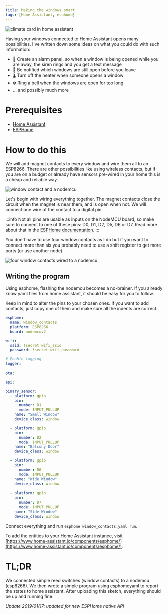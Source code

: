 ```yaml
---
title: Making the windows smart
tags: [Home Assistant, esphome]
---
```


![climate card in home assistant](/img/2018/12/climate_card.png)

Having your windows connected to Home Assistant opens many possibilities. I've written down some ideas on what you could do with such information:

- 🚨 Create an alarm panel, so when a window is being opened while you are away, the siren rings and you get a text message
- 📱 Be notified which windows are still open before you leave
- 🌡️ Turn off the heater when someone opens a window
- ❄️ Ring a bell when the windows are open for too long
- ... and possibly much more

<!--truncate-->

# Prerequisites

- [Home Assistant](https://www.home-assistant.io/)
- [ESPHome](https://esphome.io)

# How to do this

We will add magnet contacts to every window and wire them all to an ESP8266. There are other possibilities like using wireless contacts, but if you are on a budget or already have sensors pre-wired in your home this is a cheap and reliable way.

![window contact and a nodemcu](/img/2018/12/window_parts-1.jpg)

Let's begin with wiring everything together. The magnet contacts close the circuit when the magnet is near them, and is open when not. We will connect one wire of the contact to a digital pin.

:::info
Not all pins are usable as inputs on the NodeMCU board, so make sure to connect to one of these pins: D0, D1, D2, D5, D6 or D7.
Read more about that in the [ESPHome documentation](https://esphome.io/devices/nodemcu_esp8266.html). 
:::

You don't have to use four window contacts as I do but if you want to connect more than six you probably need to use a shift register to get more ports (or use another node).

![four window contacts wired to a nodemcu](/img/2018/12/connected_windows_breadboard-1.png)

## Writing the program

Using esphome, flashing the nodemcu becomes a no-brainer. If you already know yaml files from home assistant, it should be easy for you to follow.

Keep in mind to alter the pins to your chosen ones. If you want to add contacts, just copy one of them and make sure all the indents are correct.

```yaml
esphome:
  name: window_contacts
  platform: ESP8266
  board: nodemcuv2

wifi:
  ssid: !secret wifi_ssid
  password: !secret wifi_password

# Enable logging
logger:

ota:

api:

binary_sensor:
  - platform: gpio
    pin:
      number: D1
      mode: INPUT_PULLUP
    name: "Small Window"
    device_class: window

  - platform: gpio
    pin:
      number: D2
      mode: INPUT_PULLUP
    name: "Balcony Door"
    device_class: window

  - platform: gpio
    pin:
      number: D6
      mode: INPUT_PULLUP
    name: "Wide Window"
    device_class: window

  - platform: gpio
    pin:
      number: D7
      mode: INPUT_PULLUP
    name: "Side Window"
    device_class: window
```

Connect everything and run `esphome window_contacts.yaml run`.

To add the entities to your Home Assistant instance, visit [https://www.home-assistant.io/components/esphome/](https://www.home-assistant.io/components/esphome/). 

# TL;DR

We connected simple reed switches (window contacts) to a nodemcu (esp8266). We then wrote a simple program using esphomeyaml to report the states to home assistant. After uploading this sketch, everything should be up and running fine.

*Update 2019/01/17: updated for new ESPHome native API*
